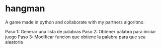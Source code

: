 # hangman
A game made in python and collaborate with my partners 
algoritmo: 

Paso 1: Generar una lista de palabras
Paso 2: Obtener palabra para iniciar juego
Paso 3: Modificar funcion que obtiene la palabra para que sea aleatoria